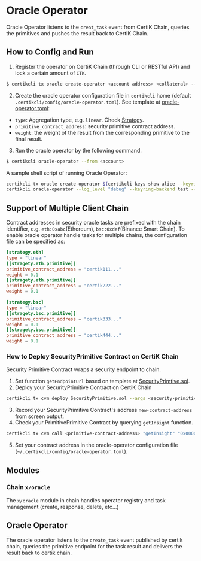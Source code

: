 # Oracle Operator

Oracle Operator listens to the `creat_task` event from CertiK Chain, queries the primitives and pushes the result back to CertiK Chain.

## How to Config and Run

1. Register the operator on CertiK Chain (through CLI or RESTful API) and lock a certain amount of `CTK`.
  ```bash
  $ certikcli tx oracle create-operator <account address> <collateral> --name <operator name> --from <account> --fees 5000uctk -y -b block
  ```
2. Create the oracle operator configuration file in `certikcli` home (default `.certikcli/config/oracle-operator.toml`). See template at [oracle-operator.toml](oracle-operator.toml):
  - `type`: Aggregation type, e.g. `linear`. Check [Strategy](STRATEGY.md).
  - `primitive_contract_address`: security primitive contract address.
  - `weight`: the weight of the result from the corresponding primitive to the final result.
3. Run the oracle operator by the following command.
  ```bash
  $ certikcli oracle-operator --from <account>
  ```

A sample shell script of running Oracle Operator:

```bash
certikcli tx oracle create-operator $(certikcli keys show alice --keyring-backend test -a) 100000uctk --from alice --fees 5000uctk -y -b block
certikcli oracle-operator --log_level "debug" --keyring-backend test --from alice
```

## Support of Multiple Client Chain

Contract addresses in security oracle tasks are prefixed with the chain identifier, e.g. `eth:0xabc`(Ethereum), `bsc:0xdef`(Binance Smart Chain). To enable oracle operator handle tasks for multiple chains, the configuration file can be specified as:

```toml
[strategy.eth]
type = "linear"
[[stragety.eth.primitive]]
primitive_contract_address = "certik111..."
weight = 0.1
[[stragety.eth.primitive]]
primitive_contract_address = "certik222..."
weight = 0.1

[strategy.bsc]
type = "linear"
[[stragety.bsc.primitive]]
primitive_contract_address = "certik333..."
weight = 0.1
[[stragety.bsc.primitive]]
primitive_contract_address = "certik444..."
weight = 0.1
```

### How to Deploy SecurityPrimitive Contract on CertiK Chain

Security Primitive Contract wraps a security endpoint to chain.

1. Set function `getEndpointUrl` based on template at [SecurityPrimtive.sol](contracts/SecurityPrimitive.sol).
2. Deploy your SecurityPrimitive Contract on CertiK Chain
  ```bash
  certikcli tx cvm deploy SecurityPrimitive.sol --args <security-primitive-endpoint> --from <account> --gas-prices 0.025uctk --gas-adjustment 2.0 --gas auto -y -b block
  ```
3. Record your SecurityPrimitive Contract's address `new-contract-address` from screen output.
4. Check your PrimitivePrimitive Contract by querying `getInsight` function.
  ```bash
  certikcli tx cvm call <primitive-contract-address> "getInsight" "0x00000000000000000000" "0x0100" --from <account> --gas-prices 0.025uctk --gas-adjustment 2.0 --gas auto -y -b block
  ```
5. Set your contract address in the oracle-operator configuration file (`~/.certikcli/config/oracle-operator.toml`).

## Modules

### Chain `x/oracle`

The `x/oracle` module in chain handles operator registry and task management (create, response, delete, etc...)

## Oracle Operator

The oracle operator listens to the `create_task` event published by certik chain, queries the primitive endpoint for the task result and delivers the result back to certik chain.
